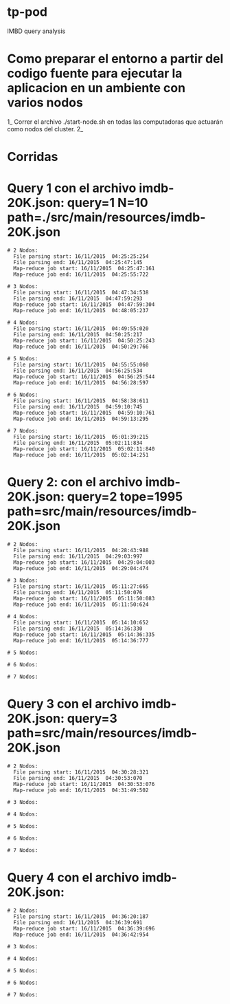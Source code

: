 # tp-pod
IMBD query analysis

# Como preparar el entorno a partir del codigo fuente para ejecutar la aplicacion en un ambiente con varios nodos
1_ Correr el archivo ./start-node.sh en todas las computadoras que actuarán como nodos del cluster.
2_ 

# Corridas
  # Query 1 con el archivo imdb-20K.json: query=1 N=10 path=./src/main/resources/imdb-20K.json
    
    # 2 Nodos:
      File parsing start: 16/11/2015  04:25:25:254
      File parsing end: 16/11/2015  04:25:47:145
      Map-reduce job start: 16/11/2015  04:25:47:161
      Map-reduce job end: 16/11/2015  04:25:55:722
      
    # 3 Nodos:
      File parsing start: 16/11/2015  04:47:34:538
      File parsing end: 16/11/2015  04:47:59:293
      Map-reduce job start: 16/11/2015  04:47:59:304
      Map-reduce job end: 16/11/2015  04:48:05:237

    # 4 Nodos:
      File parsing start: 16/11/2015  04:49:55:020
      File parsing end: 16/11/2015  04:50:25:217
      Map-reduce job start: 16/11/2015  04:50:25:243
      Map-reduce job end: 16/11/2015  04:50:29:766
    
    # 5 Nodos:
      File parsing start: 16/11/2015  04:55:55:060
      File parsing end: 16/11/2015  04:56:25:534
      Map-reduce job start: 16/11/2015  04:56:25:544
      Map-reduce job end: 16/11/2015  04:56:28:597

    # 6 Nodos:
      File parsing start: 16/11/2015  04:58:38:611
      File parsing end: 16/11/2015  04:59:10:745
      Map-reduce job start: 16/11/2015  04:59:10:761
      Map-reduce job end: 16/11/2015  04:59:13:295
    
    # 7 Nodos:
      File parsing start: 16/11/2015  05:01:39:215
      File parsing end: 16/11/2015  05:02:11:834
      Map-reduce job start: 16/11/2015  05:02:11:840
      Map-reduce job end: 16/11/2015  05:02:14:251
    
  # Query 2: con el archivo imdb-20K.json: query=2 tope=1995 path=src/main/resources/imdb-20K.json
    
    # 2 Nodos:
      File parsing start: 16/11/2015  04:28:43:988
      File parsing end: 16/11/2015  04:29:03:997
      Map-reduce job start: 16/11/2015  04:29:04:003
      Map-reduce job end: 16/11/2015  04:29:04:474
    
    # 3 Nodos:
      File parsing start: 16/11/2015  05:11:27:665
      File parsing end: 16/11/2015  05:11:50:076
      Map-reduce job start: 16/11/2015  05:11:50:083
      Map-reduce job end: 16/11/2015  05:11:50:624

    # 4 Nodos:
      File parsing start: 16/11/2015  05:14:10:652
      File parsing end: 16/11/2015  05:14:36:330
      Map-reduce job start: 16/11/2015  05:14:36:335
      Map-reduce job end: 16/11/2015  05:14:36:777

    # 5 Nodos:
    
    # 6 Nodos:
    
    # 7 Nodos:
    

  # Query 3 con el archivo imdb-20K.json: query=3 path=src/main/resources/imdb-20K.json
    
    # 2 Nodos:
      File parsing start: 16/11/2015  04:30:28:321
      File parsing end: 16/11/2015  04:30:53:070
      Map-reduce job start: 16/11/2015  04:30:53:076
      Map-reduce job end: 16/11/2015  04:31:49:502
      
    # 3 Nodos:
    
    # 4 Nodos:
    
    # 5 Nodos:
    
    # 6 Nodos:
    
    # 7 Nodos:
    

  # Query 4 con el archivo imdb-20K.json:
    
    # 2 Nodos:
      File parsing start: 16/11/2015  04:36:20:187
      File parsing end: 16/11/2015  04:36:39:691
      Map-reduce job start: 16/11/2015  04:36:39:696
      Map-reduce job end: 16/11/2015  04:36:42:954
      
    # 3 Nodos:
    
    # 4 Nodos:
    
    # 5 Nodos:
    
    # 6 Nodos:
    
    # 7 Nodos:
    
